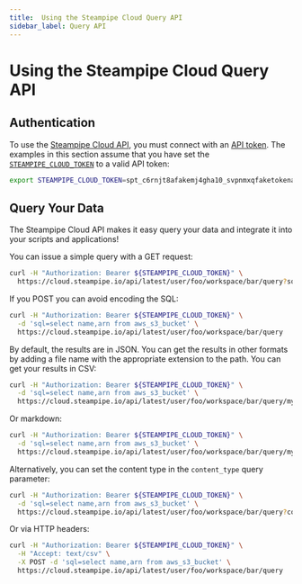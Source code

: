 ```yaml
---
title:  Using the Steampipe Cloud Query API
sidebar_label: Query API
---
```


# Using the Steampipe Cloud Query API

## Authentication
To use the [Steampipe Cloud API](cloud/reference/api), you must connect with an [API token](/docs/cloud/profile#api-tokens). 
The examples in this section assume that you have set the [`STEAMPIPE_CLOUD_TOKEN`](reference/env-vars/steampipe_cloud_token) to a valid API token:
```bash
export STEAMPIPE_CLOUD_TOKEN=spt_c6rnjt8afakemj4gha10_svpnmxqfaketokenad431k
```

## Query Your Data
The Steampipe Cloud API makes it easy query your data and integrate it into your scripts and applications!

You can issue a simple query with a GET request:
```bash
curl -H "Authorization: Bearer ${STEAMPIPE_CLOUD_TOKEN}" \
  https://cloud.steampipe.io/api/latest/user/foo/workspace/bar/query?sql=select+*+from+aws_s3_bucket
```

If you POST you can avoid encoding the SQL:
```bash
curl -H "Authorization: Bearer ${STEAMPIPE_CLOUD_TOKEN}" \
  -d 'sql=select name,arn from aws_s3_bucket' \
  https://cloud.steampipe.io/api/latest/user/foo/workspace/bar/query
```


By default, the results are in JSON. You can get the results in other formats by adding a file name with the appropriate extension to the path.  You can get your results in CSV:

```bash
curl -H "Authorization: Bearer ${STEAMPIPE_CLOUD_TOKEN}" \
  -d 'sql=select name,arn from aws_s3_bucket' \
  https://cloud.steampipe.io/api/latest/user/foo/workspace/bar/query/my-file.csv
```

Or markdown:
```bash
curl -H "Authorization: Bearer ${STEAMPIPE_CLOUD_TOKEN}" \
  -d 'sql=select name,arn from aws_s3_bucket' \
  https://cloud.steampipe.io/api/latest/user/foo/workspace/bar/query/my-file.md
```

Alternatively, you can set the content type in the `content_type` query parameter:
```bash
curl -H "Authorization: Bearer ${STEAMPIPE_CLOUD_TOKEN}" \
  -d 'sql=select name,arn from aws_s3_bucket' \
  https://cloud.steampipe.io/api/latest/user/foo/workspace/bar/query?content_type=csv
```

Or via HTTP headers:
```bash
curl -H "Authorization: Bearer ${STEAMPIPE_CLOUD_TOKEN}" \
  -H "Accept: text/csv" \
  -X POST -d 'sql=select name,arn from aws_s3_bucket' \
  https://cloud.steampipe.io/api/latest/user/foo/workspace/bar/query
```
